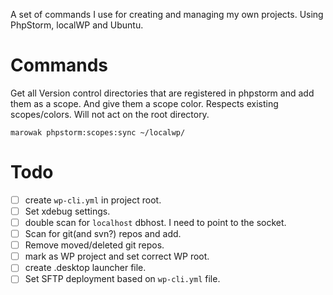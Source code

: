 A set of commands I use for creating and managing my own projects. Using PhpStorm, localWP and Ubuntu.

# Commands

Get all Version control directories that are registered in phpstorm and add them as a scope. And give them a scope color.
Respects existing scopes/colors. Will not act on the root directory.

    marowak phpstorm:scopes:sync ~/localwp/


# Todo

- [ ] create `wp-cli.yml` in project root.
- [ ] Set xdebug settings.
- [ ] double scan for `localhost` dbhost. I need to point to the socket.
- [ ] Scan for git(and svn?) repos and add.
- [ ] Remove moved/deleted git repos.
- [ ] mark as WP project and set correct WP root.
- [ ] create .desktop launcher file.
- [ ] Set SFTP deployment based on `wp-cli.yml` file.
